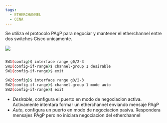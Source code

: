```yaml
---
tags:
  - ETHERCHANNEL
  - CCNA
---
```


Se utiliza el protocolo PAgP para negociar y mantener el etherchannel entre dos switches Cisco unicamente.

![](Screenshot%20from%202024-01-04%2017-15-46.png)

``` bash

SW1(config)$ interface range g0/2-3
SW1(config-if-range)$ channel-group 1 desirable      
SW1(config-if-range)$ exit

SW2(config)$ interface range g0/2-3
SW2(config-if-range)$ channel-group 1 mode auto      
SW2(config-if-range)$ exit
```

- _Desirable_, configura el puerto en modo de negociacion activa. Activamente intentara formar un etherchannel enviando mensaje PAgP
- _Auto_, configura un puerto en modo de negociacion pasiva. Respondera mensajes PAgP pero no iniciara negociacion del etherchannel